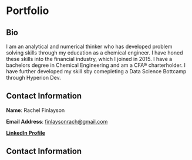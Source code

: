 # Portfolio

## Bio
I am an analytical and numerical thinker who has developed problem solving skills through my education as a chemical engineer. I have honed these skills into the financial industry, which I joined in 2015. I have a bachelors degree in Chemical Engineering and am a CFA® charterholder. I have further developed my skill sby comepleting a Data Science Bottcamp through Hyperion Dev.

## Contact Information

**Name**: Rachel Finlayson

**Email Address**: finlaysonrach@gmail.com

**[LinkedIn Profile](www.linkedin.com/in/rachel-finlayson-cfa-14399891)**

## Contact Information

